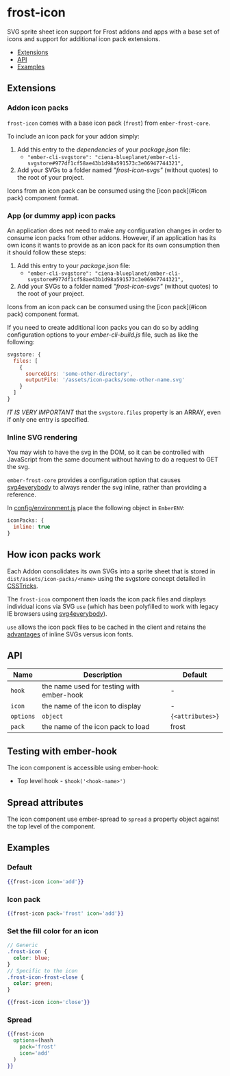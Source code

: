 # frost-icon

SVG sprite sheet icon support for Frost addons and apps with a base
set of icons and support for additional icon pack extensions.

 * [Extensions](#extensions)
 * [API](#api)
 * [Examples](#examples)

## Extensions

### Addon icon packs

`frost-icon` comes with a base icon pack (`frost`) from `ember-frost-core`.

To include an icon pack for your addon simply:

1. Add this entry to the *dependencies* of your _package.json_ file:
   - `"ember-cli-svgstore": "ciena-blueplanet/ember-cli-svgstore#977df1cf58ae43b1d98a591573c3e06947744321",`
2. Add your SVGs to a folder named _"frost-icon-svgs"_ (without quotes) to the root of your project.

Icons from an icon pack can be consumed using the [icon pack](#icon pack) component format.

### App (or dummy app) icon packs

An application does not need to make any configuration changes in order to consume icon packs from other addons.  However, if an application has its own icons it wants to provide as an icon pack for its own consumption then it should follow these steps:

1. Add this entry to your _package.json_ file:
   - `"ember-cli-svgstore": "ciena-blueplanet/ember-cli-svgstore#977df1cf58ae43b1d98a591573c3e06947744321",`
2. Add your SVGs to a folder named _"frost-icon-svgs"_ (without quotes) to the root of your project.

Icons from an icon pack can be consumed using the [icon pack](#icon pack) component format.

If you need to create additional icon packs you can do so by adding configuration options to your _ember-cli-build.js_ file, such as like the following:


```js
svgstore: {
  files: [
    {
      sourceDirs: 'some-other-directory',
      outputFile: '/assets/icon-packs/some-other-name.svg'
    }
  ]
}
```

*IT IS VERY IMPORTANT* that the `svgstore.files` property is an ARRAY, even if only one entry is specified.


### Inline SVG rendering

You may wish to have the svg in the DOM, so it can be controlled with JavaScript from the same document without having 
to do a request to GET the svg.

`ember-frost-core` provides a configuration option that causes
[svg4everybody](https://github.com/jonathantneal/svg4everybody)
to always render the svg inline, rather than providing a reference.

In
[config/environment.js](https://github.com/ciena-frost/ember-frost-core/blob/master/tests/dummy/config/environment.js#L14-L16)
place the following object in `EmberENV`:

```javascript
iconPacks: {
  inline: true
}
```



## How icon packs work

Each Addon consolidates its own SVGs into a sprite sheet that is stored in `dist/assets/icon-packs/<name>` using
the svgstore concept detailed in [CSSTricks](https://css-tricks.com/svg-sprites-use-better-icon-fonts/).

The `frost-icon` component then loads the icon pack files and displays individual icons via SVG `use` (which has
been polyfilled to work with legacy IE browsers using [svg4everybody](https://github.com/jonathantneal/svg4everybody)).

`use` allows the icon pack files to be cached in the client and retains the
[advantages](https://css-tricks.com/icon-fonts-vs-svg/) of inline
SVGs versus icon fonts.

## API

| Name   | Description | Default |
| ------ | ----------- | ----------- |
| `hook` | the name used for testing with ember-hook | - |
| `icon` | the name of the icon to display | - |
| `options` | `object` | `{<attributes>}` | property object used to spread the attributes to the top level of the component with ember-spread. |
| `pack` | the name of the icon pack to load | frost |

## Testing with ember-hook
The icon component is accessible using ember-hook:
* Top level hook - `$hook('<hook-name>')`

## Spread attributes
The icon component use ember-spread to `spread` a property object against the top level of the component.

## Examples

### Default
```handlebars
{{frost-icon icon='add'}}
```

### Icon pack
```handlebars
{{frost-icon pack='frost' icon='add'}}
```

### Set the fill color for an icon
```scss
// Generic
.frost-icon {
  color: blue;
}
// Specific to the icon
.frost-icon-frost-close {
  color: green;
}
```

```handlebars
{{frost-icon icon='close'}}
```

### Spread
```handlebars
{{frost-icon
  options=(hash
    pack='frost'
    icon='add'
  )
}}
```
